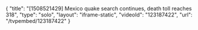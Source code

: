 {
    "title": "[1508521429] Mexico quake search continues, death toll reaches 318",
    "type": "solo",
    "layout": "iframe-static",
    "videoId": "123187422",
    "url": "\/tvpembed\/123187422"
}